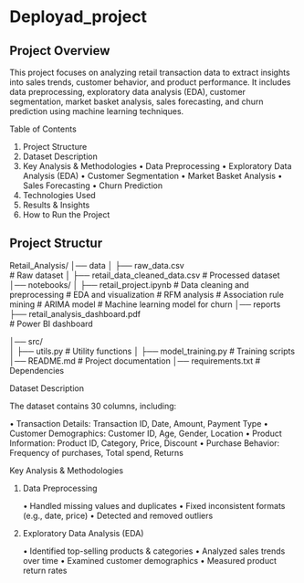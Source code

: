 # Deployad_project
## Project Overview
This project focuses on analyzing retail transaction data to extract insights into sales trends, customer behavior, and product performance. It includes data preprocessing, exploratory data analysis (EDA), customer segmentation, market basket analysis, sales forecasting, and churn prediction using machine learning techniques.

Table of Contents
 1.	Project Structure
 2.	Dataset Description
 3.	Key Analysis & Methodologies
    	•	Data Preprocessing
    	•	Exploratory Data Analysis (EDA)
    	•	Customer Segmentation
    	•	Market Basket Analysis
    	•	Sales Forecasting
    	•	Churn Prediction
 4.	Technologies Used
 5.	Results & Insights
 6.	How to Run the Project

## Project Structur
Retail_Analysis/
│── data
│   ├── raw_data.csv                           
          # Raw dataset
│   ├── retail_data_cleaned_data.csv 
          # Processed dataset
│── notebooks/
│   ├── retail_project.ipynb 
          # Data cleaning and preprocessing
	  # EDA and visualization
	  # RFM analysis
	  # Association rule mining
	  # ARIMA model
	  # Machine learning model for churn
│── reports
├── retail_analysis_dashboard.pdf  
         # Power BI dashboard

│── src/                           
│   ├── utils.py                    # Utility functions
│   ├── model_training.py           # Training scripts
│── README.md                       # Project documentation
│── requirements.txt                # Dependencies

Dataset Description

The dataset contains 30 columns, including:

•	Transaction Details: Transaction ID, Date, Amount, Payment Type
•	Customer Demographics: Customer ID, Age, Gender, Location
•	Product Information: Product ID, Category, Price, Discount
•	Purchase Behavior: Frequency of purchases, Total spend, Returns

Key Analysis & Methodologies

1. Data Preprocessing

	•	Handled missing values and duplicates
	•	Fixed inconsistent formats (e.g., date, price)
	•	Detected and removed outliers

2. Exploratory Data Analysis (EDA)

	•	Identified top-selling products & categories
	•	Analyzed sales trends over time
	•	Examined customer demographics
	•	Measured product return rates
